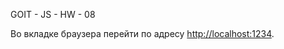 GOIT - JS - HW - 08

Во вкладке браузера перейти по адресу [http://localhost:1234](http://localhost:1234).
